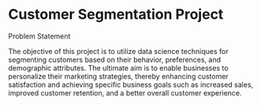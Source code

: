 # Customer Segmentation Project  

Problem Statement

The objective of this project is to utilize data science techniques for segmenting customers based on their behavior, preferences, and demographic attributes. The ultimate aim is to enable businesses to personalize their marketing strategies, thereby enhancing customer satisfaction and achieving specific business goals such as increased sales, improved customer retention, and a better overall customer experience.
